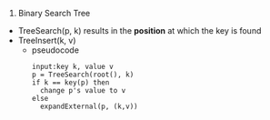 1. Binary Search Tree
  - TreeSearch(p, k) results in the **position** at which the key is found
  - TreeInsert(k, v)
    * pseudocode
      ```
      input:key k, value v
      p = TreeSearch(root(), k)
      if k == key(p) then
        change p's value to v
      else 
        expandExternal(p, (k,v))
      ```
  
